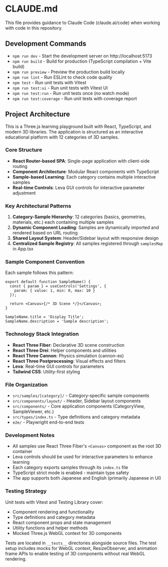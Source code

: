 # CLAUDE.md

This file provides guidance to Claude Code (claude.ai/code) when working with code in this repository.

## Development Commands

- `npm run dev` - Start the development server on http://localhost:5173
- `npm run build` - Build for production (TypeScript compilation + Vite build)
- `npm run preview` - Preview the production build locally
- `npm run lint` - Run ESLint to check code quality
- `npm test` - Run unit tests with Vitest
- `npm run test:ui` - Run unit tests with Vitest UI
- `npm run test:run` - Run unit tests once (no watch mode)
- `npm run test:coverage` - Run unit tests with coverage report

## Project Architecture

This is a Three.js learning playground built with React, TypeScript, and modern 3D libraries. The application is structured as an interactive educational platform with 12 categories of 3D samples.

### Core Structure

- **React Router-based SPA**: Single-page application with client-side routing
- **Component Architecture**: Modular React components with TypeScript
- **Sample-based Learning**: Each category contains multiple interactive samples
- **Real-time Controls**: Leva GUI controls for interactive parameter adjustment

### Key Architectural Patterns

1. **Category-Sample Hierarchy**: 12 categories (basics, geometries, materials, etc.) each containing multiple samples
2. **Dynamic Component Loading**: Samples are dynamically imported and rendered based on URL routing
3. **Shared Layout System**: Header/Sidebar layout with responsive design
4. **Centralized Sample Registry**: All samples registered through `samplesMap` in App.tsx

### Sample Component Convention

Each sample follows this pattern:
```tsx
export default function SampleName() {
  const { param } = useControls('Settings', {
    param: { value: 1, min: 0, max: 10 }
  });
  
  return <Canvas>{/* 3D Scene */}</Canvas>;
}

SampleName.title = 'Display Title';
SampleName.description = 'Sample description';
```

### Technology Stack Integration

- **React Three Fiber**: Declarative 3D scene construction
- **React Three Drei**: Helper components and utilities
- **React Three Cannon**: Physics simulation (cannon-es)
- **React Three Postprocessing**: Visual effects and filters
- **Leva**: Real-time GUI controls for parameters
- **Tailwind CSS**: Utility-first styling

### File Organization

- `src/samples/[category]/` - Category-specific sample components
- `src/components/layout/` - Header, Sidebar layout components  
- `src/components/` - Core application components (CategoryView, SampleViewer, etc.)
- `src/types/index.ts` - Type definitions and category metadata
- `e2e/` - Playwright end-to-end tests

### Development Notes

- All samples use React Three Fiber's `<Canvas>` component as the root 3D container
- Leva controls should be used for interactive parameters to enhance learning
- Each category exports samples through its `index.ts` file
- TypeScript strict mode is enabled - maintain type safety
- The app supports both Japanese and English (primarily Japanese in UI)

### Testing Strategy

Unit tests with Vitest and Testing Library cover:
- Component rendering and functionality
- Type definitions and category metadata
- React component props and state management
- Utility functions and helper methods
- Mocked Three.js WebGL context for 3D components

Tests are located in `__tests__` directories alongside source files. The test setup includes mocks for WebGL context, ResizeObserver, and animation frame APIs to enable testing of 3D components without real WebGL rendering.